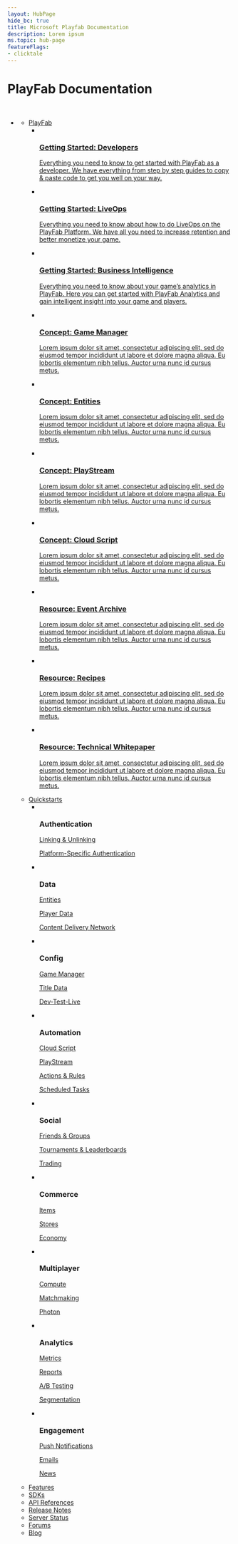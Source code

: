 ```yaml
---
layout: HubPage
hide_bc: true
title: Microsoft Playfab Documentation
description: Lorem ipsum
ms.topic: hub-page
featureFlags:
- clicktale
---
```


<div id="main" class="v2">
    <div class="container">
        <h1>PlayFab Documentation</h1>
        <br />
        <ul class="pivots">
            <li>
                <a href="#main"></a>
                <ul id="main">
                    <li>
                        <a href="#start">PlayFab</a>
                        <ul id="start" class="cardsK">
                            <li>
                                <a href="/gaming/playfab/personas/developer">
                                    <div class="cardSize">
                                        <div class="cardPadding">
                                            <div class="card">
                                                <div class="cardImageOuter">
                                                    <div class="cardImage">
                                                        <img src="/gaming/playfab/media/persona_developer.svg" alt="" />
                                                    </div>
                                                </div>
                                                <div class="cardText">
                                                    <h3>Getting Started: Developers</h3>
                                                    <p>Everything you need to know to get started with PlayFab as a developer.  We have everything from step by step guides to copy &amp; paste code to get you well on your way.</p>
                                                </div>
                                            </div>
                                        </div>
                                    </div>
                                </a>
                            </li>
                            <li>
                                <a href="/gaming/playfab/personas/liveops">
                                    <div class="cardSize">
                                        <div class="cardPadding">
                                            <div class="card">
                                                <div class="cardImageOuter">
                                                    <div class="cardImage">
                                                        <img src="/gaming/playfab/media/persona_liveops.svg" alt="" />
                                                    </div>
                                                </div>
                                                <div class="cardText">
                                                    <h3>Getting Started: LiveOps</h3>
                                                    <p>Everything you need to know about how to do LiveOps on the PlayFab Platform.  We have all you need to increase retention and better monetize your game.</p>
                                                </div>
                                            </div>
                                        </div>
                                    </div>
                                </a>
                            </li>
                            <li>
                                <a href="/gaming/playfab/personas/bi">
                                    <div class="cardSize">
                                        <div class="cardPadding">
                                            <div class="card">
                                                <div class="cardImageOuter">
                                                    <div class="cardImage">
                                                        <img src="/gaming/playfab/media/persona_business_intelligence.svg" alt="" />
                                                    </div>
                                                </div>
                                                <div class="cardText">
                                                    <h3>Getting Started: Business Intelligence</h3>
                                                    <p>Everything you need to know about your game’s analytics in PlayFab.  Here you can get started with PlayFab Analytics and gain intelligent insight into your game and players.</p>
                                                </div>
                                            </div>
                                        </div>
                                    </div>
                                </a>
                            </li>
                            <li>
                                <a href="/gaming/playfab/features/config/gamemanager">
                                    <div class="cardSize">
                                        <div class="cardPadding">
                                            <div class="card">
                                                <div class="cardImageOuter">
                                                    <div class="cardImage bgdAccent1">
                                                        <img src="/gaming/playfab/media/core_concept_game_manager.svg" alt="" />
                                                    </div>
                                                </div>
                                                <div class="cardText">
                                                    <h3>Concept: Game Manager</h3>
                                                    <p>Lorem ipsum dolor sit amet, consectetur adipiscing elit, sed do eiusmod tempor incididunt ut labore et dolore magna aliqua. Eu lobortis elementum nibh tellus. Auctor urna nunc id cursus metus.</p>
                                                </div>
                                            </div>
                                        </div>
                                    </div>
                                </a>
                            </li>
                            <li>
                                <a href="/gaming/playfab/features/data/entities">
                                    <div class="cardSize">
                                        <div class="cardPadding">
                                            <div class="card">
                                                <div class="cardImageOuter">
                                                    <div class="cardImage bgdAccent1">
                                                        <img src="/gaming/playfab/media/core_concept_entities.svg" alt="" />
                                                    </div>
                                                </div>
                                                <div class="cardText">
                                                    <h3>Concept: Entities</h3>
                                                    <p>Lorem ipsum dolor sit amet, consectetur adipiscing elit, sed do eiusmod tempor incididunt ut labore et dolore magna aliqua. Eu lobortis elementum nibh tellus. Auctor urna nunc id cursus metus.</p>
                                                </div>
                                            </div>
                                        </div>
                                    </div>
                                </a>
                            </li>
                            <li>
                                <a href="/gaming/playfab/features/automation/playstream-events">
                                    <div class="cardSize">
                                        <div class="cardPadding">
                                            <div class="card">
                                                <div class="cardImageOuter">
                                                    <div class="cardImage bgdAccent1">
                                                        <img src="/gaming/playfab/media/core_concept_playstream.svg" alt="" />
                                                    </div>
                                                </div>
                                                <div class="cardText">
                                                    <h3>Concept: PlayStream</h3>
                                                    <p>Lorem ipsum dolor sit amet, consectetur adipiscing elit, sed do eiusmod tempor incididunt ut labore et dolore magna aliqua. Eu lobortis elementum nibh tellus. Auctor urna nunc id cursus metus.</p>
                                                </div>
                                            </div>
                                        </div>
                                    </div>
                                </a>
                            </li>
                            <li>
                                <a href="/gaming/playfab/features/automation/cloudscript">
                                    <div class="cardSize">
                                        <div class="cardPadding">
                                            <div class="card">
                                                <div class="cardImageOuter">
                                                    <div class="cardImage bgdAccent1">
                                                        <img src="/gaming/playfab/media/core_concept_cloudscript.svg" alt="" />
                                                    </div>
                                                </div>
                                                <div class="cardText">
                                                    <h3>Concept: Cloud Script</h3>
                                                    <p>Lorem ipsum dolor sit amet, consectetur adipiscing elit, sed do eiusmod tempor incididunt ut labore et dolore magna aliqua. Eu lobortis elementum nibh tellus. Auctor urna nunc id cursus metus.</p>
                                                </div>
                                            </div>
                                        </div>
                                    </div>
                                </a>
                            </li>
                            <li>
                                <a href="/gaming/playfab/resources/event-archive">
                                <div class="cardSize">
                                    <div class="cardPadding">
                                        <div class="card">
                                            <div class="cardImageOuter">
                                                <div class="cardImage">
                                                    <img src="/gaming/playfab/media/resource_event_archive.svg" alt="">
                                                </div>
                                            </div>
                                            <div class="cardText">
                                                <h3>Resource: Event Archive</h3>
                                                <p>Lorem ipsum dolor sit amet, consectetur adipiscing elit, sed do eiusmod tempor incididunt ut labore et dolore magna aliqua. Eu lobortis elementum nibh tellus. Auctor urna nunc id cursus metus.</p>
                                            </div>
                                        </div>
                                    </div>
                                </div>
                                </a>
                            </li>
                            <li>
                                <a href="/gaming/playfab/resources/recipes">
                                <div class="cardSize">
                                    <div class="cardPadding">
                                        <div class="card">
                                            <div class="cardImageOuter">
                                                <div class="cardImage">
                                                    <img src="/gaming/playfab/media/resource_recipes.svg" alt="">
                                                </div>
                                            </div>
                                            <div class="cardText">
                                                <h3>Resource: Recipes</h3>
                                                <p>Lorem ipsum dolor sit amet, consectetur adipiscing elit, sed do eiusmod tempor incididunt ut labore et dolore magna aliqua. Eu lobortis elementum nibh tellus. Auctor urna nunc id cursus metus.</p>
                                            </div>
                                        </div>
                                    </div>
                                </div>
                                </a>
                            </li>
                            <li>
                                <a href="http://s3-us-west-2.amazonaws.com/api-playfab-com-craft-files/FileAssets/playfabtechnicalwhitepaper_2016.06.18.pdf" target="_blank">
                                <div class="cardSize">
                                    <div class="cardPadding">
                                        <div class="card">
                                            <div class="cardImageOuter">
                                                <div class="cardImage">
                                                    <img src="/gaming/playfab/media/resource_technical_whitepaper.svg" alt="">
                                                </div>
                                            </div>
                                            <div class="cardText">
                                                <h3>Resource: Technical Whitepaper</h3>
                                                <p>Lorem ipsum dolor sit amet, consectetur adipiscing elit, sed do eiusmod tempor incididunt ut labore et dolore magna aliqua. Eu lobortis elementum nibh tellus. Auctor urna nunc id cursus metus.</p>
                                            </div>
                                        </div>
                                    </div>
                                </div>
                                </a>
                            </li>
                        </ul>
                    </li>
                    <li>
                        <a href="#quickstarts">Quickstarts</a>
                        <ul id="quickstarts" class="cardsF">
                            <li>
                                <div class="cardSize">
                                    <div class="cardPadding">
                                        <div class="card">
                                            <div class="cardImageOuter">
                                                <div class="cardImage">
                                                    <img src="/gaming/playfab/media/quickstart_authentication.svg" alt="" />
                                                </div>
                                            </div>
                                            <div class="cardText">
                                                <h3>Authentication</h3>
                                                <p><a href="/gaming/playfab/features/authentication/linking-unlinking/quickstart">Linking &amp; Unlinking</a></p>
                                                <p><a href="/gaming/playfab/features/authentication/platform-specific-authentication/quickstart">Platform-Specific Authentication</a></p>
                                            </div>
                                        </div>
                                    </div>
                                </div>
                            </li>
                            <li>
                                <div class="cardSize">
                                    <div class="cardPadding">
                                        <div class="card">
                                            <div class="cardImageOuter">
                                                <div class="cardImage">
                                                    <img src="/gaming/playfab/media/quickstart_data.svg" alt="" />
                                                </div>
                                            </div>
                                            <div class="cardText">
                                                <h3>Data</h3>
                                                <p><a href="/gaming/playfab/features/data/entities/quickstart">Entities</a></p>
                                                <p><a href="/gaming/playfab/features/data/playerdata/quickstart">Player Data</a></p>
                                                <p><a href="/gaming/playfab/features/data/content-delivery-network/quickstart">Content Delivery Network</a></p>
                                            </div>
                                        </div>
                                    </div>
                                </div>
                            </li>
                            <li>
                                <div class="cardSize">
                                    <div class="cardPadding">
                                        <div class="card">
                                            <div class="cardImageOuter">
                                                <div class="cardImage">
                                                    <img src="/gaming/playfab/media/quickstart_config.svg" alt="" />
                                                </div>
                                            </div>
                                            <div class="cardText">
                                                <h3>Config</h3>
                                                <p><a href="/gaming/playfab/features/config/gamemanager/quickstart">Game Manager</a></p>
                                                <p><a href="/gaming/playfab/features/config/titledata/quickstart">Title Data</a></p>
                                                <p><a href="/gaming/playfab/features/config/dev-test-live/quickstart">Dev-Test-Live</a></p>
                                            </div>
                                        </div>
                                    </div>
                                </div>
                            </li>
                            <li>
                                <div class="cardSize">
                                    <div class="cardPadding">
                                        <div class="card">
                                            <div class="cardImageOuter">
                                                <div class="cardImage">
                                                    <img src="/gaming/playfab/media/quickstart_automation.svg" alt="" />
                                                </div>
                                            </div>
                                            <div class="cardText">
                                                <h3>Automation</h3>
                                                <p><a href="/gaming/playfab/features/automation/cloudscript/quickstart">Cloud Script</a></p>
                                                <p><a href="/gaming/playfab/features/automation/playstream-events/quickstart">PlayStream</a></p>
                                                <p><a href="/gaming/playfab/features/automation/actions-rules/quickstart">Actions &amp; Rules</a></p>
                                                <p><a href="/gaming/playfab/features/automation/scheduled-tasks/quickstart">Scheduled Tasks</a></p>
                                            </div>
                                        </div>
                                    </div>
                                </div>
                            </li>
                            <li>
                                <div class="cardSize">
                                    <div class="cardPadding">
                                        <div class="card">
                                            <div class="cardImageOuter">
                                                <div class="cardImage">
                                                    <img src="/gaming/playfab/media/quickstart_social.svg" alt="" />
                                                </div>
                                            </div>
                                            <div class="cardText">
                                                <h3>Social</h3>
                                                <p><a href="/gaming/playfab/features/social/friends-groups/quickstart">Friends &amp; Groups</a></p>
                                                <p><a href="/gaming/playfab/features/social/tournaments-leaderboards/quickstart">Tournaments &amp; Leaderboards</a></p>
                                                <p><a href="/gaming/playfab/features/social/trading/quickstart">Trading</a></p>
                                            </div>
                                        </div>
                                    </div>
                                </div>
                            </li>
                            <li>
                                <div class="cardSize">
                                    <div class="cardPadding">
                                        <div class="card">
                                            <div class="cardImageOuter">
                                                <div class="cardImage">
                                                    <img src="/gaming/playfab/media/quickstart_commerce.svg" alt="" />
                                                </div>
                                            </div>
                                            <div class="cardText">
                                                <h3>Commerce</h3>
                                                <p><a href="/gaming/playfab/features/commerce/items/quickstart">Items</a></p>
                                                <p><a href="/gaming/playfab/features/commerce/stores/quickstart">Stores</a></p>
                                                <p><a href="/gaming/playfab/features/commerce/economy/quickstart">Economy</a></p>
                                            </div>
                                        </div>
                                    </div>
                                </div>
                            </li>
                            <li>
                                <div class="cardSize">
                                    <div class="cardPadding">
                                        <div class="card">
                                            <div class="cardImageOuter">
                                                <div class="cardImage">
                                                    <img src="/gaming/playfab/media/quickstart_multiplayer.svg" alt="" />
                                                </div>
                                            </div>
                                            <div class="cardText">
                                                <h3>Multiplayer</h3>
                                                <p><a href="/gaming/playfab/features/multiplayer/compute/quickstart">Compute</a></p>
                                                <p><a href="/gaming/playfab/features/multiplayer/matchmaking/quickstart">Matchmaking</a></p>
                                                <p><a href="/gaming/playfab/features/multiplayer/photon/quickstart">Photon</a></p>
                                            </div>
                                        </div>
                                    </div>
                                </div>
                            </li>
                            <li>
                                <div class="cardSize">
                                    <div class="cardPadding">
                                        <div class="card">
                                            <div class="cardImageOuter">
                                                <div class="cardImage">
                                                    <img src="/gaming/playfab/media/quickstart_analytics.svg" alt="" />
                                                </div>
                                            </div>
                                            <div class="cardText">
                                                <h3>Analytics</h3>
                                                <p><a href="/gaming/playfab/features/analytics/metrics/quickstart">Metrics</a></p>
                                                <p><a href="/gaming/playfab/features/analytics/reports/quickstart">Reports</a></p>
                                                <p><a href="/gaming/playfab/features/analytics/ab-testing/quickstart">A/B Testing</a></p>
                                                <p><a href="/gaming/playfab/features/analytics/segmentation/quickstart">Segmentation</a></p>
                                            </div>
                                        </div>
                                    </div>
                                </div>
                            </li>
                            <li>
                                <div class="cardSize">
                                    <div class="cardPadding">
                                        <div class="card">
                                            <div class="cardImageOuter">
                                                <div class="cardImage">
                                                    <img src="/gaming/playfab/media/quickstart_engagement.svg" alt="" />
                                                </div>
                                            </div>
                                            <div class="cardText">
                                                <h3>Engagement</h3>
                                                <p><a href="/gaming/playfab/features/engagement/push-notifications/quickstart">Push Notifications</a></p>
                                                <p><a href="/gaming/playfab/features/engagement/emails/quickstart">Emails</a></p>
                                                <p><a href="/gaming/playfab/features/engagement/news/quickstart">News</a></p>
                                            </div>
                                        </div>
                                    </div>
                                </div>
                            </li>
                        </ul>
                    </li>
                    <li>
                        <a href="/gaming/playfab/features">Features</a>
                    </li>
                    <li>
                        <a href="/gaming/playfab/sdks">SDKs</a>
                    </li>
                    <li>
                        <a href="/gaming/playfab/api-references">API References</a>
                    </li>
                    <li>
                        <a href="/gaming/playfab/release-notes">Release Notes</a>
                    </li>
                    <li>
                        <a href="https://status.playfab.com/" target="_blank">Server Status</a>
                    </li>
                    <li>
                        <a href="https://community.playfab.com/index.html" target="_blank">Forums</a>
                    </li>
                    <li>
                        <a href="https://blog.playfab.com/blog" target="_blank">Blog</a>
                    </li>
                </ul>
            </li>
        </ul>
    </div>
</div>
